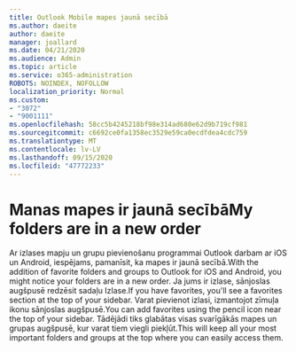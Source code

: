 ```yaml
---
title: Outlook Mobile mapes jaunā secībā
ms.author: daeite
author: daeite
manager: joallard
ms.date: 04/21/2020
ms.audience: Admin
ms.topic: article
ms.service: o365-administration
ROBOTS: NOINDEX, NOFOLLOW
localization_priority: Normal
ms.custom:
- "3072"
- "9001111"
ms.openlocfilehash: 58cc5b4245218bf98e314ad680e62d9b719cf981
ms.sourcegitcommit: c6692ce0fa1358ec3529e59ca0ecdfdea4cdc759
ms.translationtype: MT
ms.contentlocale: lv-LV
ms.lasthandoff: 09/15/2020
ms.locfileid: "47772233"
---
```

# <a name="my-folders-are-in-a-new-order"></a><span data-ttu-id="c896c-102">Manas mapes ir jaunā secībā</span><span class="sxs-lookup"><span data-stu-id="c896c-102">My folders are in a new order</span></span>

<span data-ttu-id="c896c-103">Ar izlases mapju un grupu pievienošanu programmai Outlook darbam ar iOS un Android, iespējams, pamanīsit, ka mapes ir jaunā secībā.</span><span class="sxs-lookup"><span data-stu-id="c896c-103">With the addition of favorite folders and groups to Outlook for iOS and Android, you might notice your folders are in a new order.</span></span> <span data-ttu-id="c896c-104">Ja jums ir izlase, sānjoslas augšpusē redzēsit sadaļu Izlase.</span><span class="sxs-lookup"><span data-stu-id="c896c-104">If you have favorites, you'll see a favorites section at the top of your sidebar.</span></span> <span data-ttu-id="c896c-105">Varat pievienot izlasi, izmantojot zīmuļa ikonu sānjoslas augšpusē.</span><span class="sxs-lookup"><span data-stu-id="c896c-105">You can add favorites using the pencil icon near the top of your sidebar.</span></span> <span data-ttu-id="c896c-106">Tādējādi tiks glabātas visas svarīgākās mapes un grupas augšpusē, kur varat tiem viegli piekļūt.</span><span class="sxs-lookup"><span data-stu-id="c896c-106">This will keep all your most important folders and groups at the top where you can easily access them.</span></span>